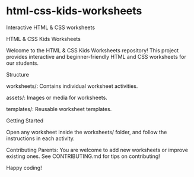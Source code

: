 # html-css-kids-worksheets
Interactive HTML &amp; CSS worksheets 

HTML & CSS Kids Worksheets

Welcome to the HTML & CSS Kids Worksheets repository!
This project provides interactive and beginner-friendly HTML and CSS worksheets for our students.

Structure

worksheets/: Contains individual worksheet activities.

assets/: Images or media for worksheets.

templates/: Reusable worksheet templates.

Getting Started

Open any worksheet inside the worksheets/ folder, and follow the instructions in each activity.

Contributing
Parents: You are welcome to add new worksheets or improve existing ones.
See CONTRIBUTING.md for tips on contributing!

Happy coding!
